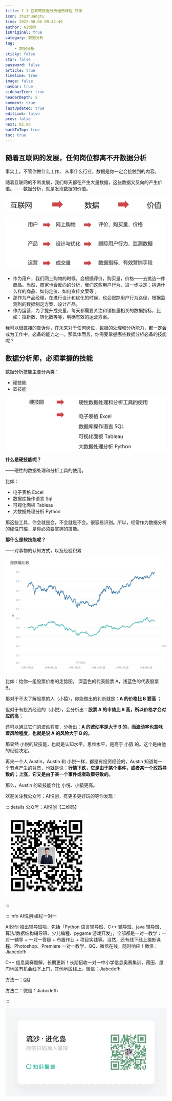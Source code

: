 ```yaml
---
title: 1-1 互联网数据分析通用课程-导学
icon: zhuzhuangtu
time: 2022-08-06 09:42:49
author: AI悦创
isOriginal: true
category: 数据分析
tag:
    - 数据分析
sticky: false
star: false
password: false
article: true
timeline: true
image: false
navbar: true
sidebarIcon: true
headerDepth: 5
comment: true
lastUpdated: true
editLink: false
prev: false
next: 02.md
backToTop: true
toc: true
---
```


## 随着互联网的发展，任何岗位都离不开数据分析

事实上，不管你做什么工作， 从事什么行业，数据是你一定会接触到的内容。

随着互联网的不断发展，我们每天都在产生大量数据，这些数据又反向的产生价值。——数据分析，就是发现数据的价值。

![image-20220806095700236](./01.assets/image-20220806095700236.png)



![image-20220806114212306](./01.assets/image-20220806114212306.png)

- 作为用户，我们网上购物的时候，会根据评价，购买量，价格——去挑选一件商品。当然，商家也会反向的分析，我们这些用户行为，进一步决定：挑选什么样的商品、如何定价、如何宣传文案等；
- 那作为产品经理，在进行设计和优化的时候，也会跟踪用户行为路径，根据监测到的数据制定方案、设计产品。
- 作为运营，为了提升成交量，每天都需要关注和销售量相关的数据指标，比如：拉新数、转化数等等，明确有效的运营方案。

我可以很直接的告诉你，在未来对于任何岗位，数据的处理和分析能力，都一定会成为工作中，必备的能力之一。那具体而言，你需要掌握哪些数据分析必备的技能呢？



## 数据分析师，必须掌握的技能

数据分析技能主要分两类：

- 硬技能
- 软技能

![image-20220806221219186](./01.assets/image-20220806221219186.png)

**什么是硬技能呢？**

——硬性的数据处理和分析工具的使用。

比如：

- 电子表格 Excel
- 数据库操作语言 Sql
- 可视化面板 Tableau
- 大数据处理分析 Python

那这些工具，你会就是会，不会就是不会。很容易识别。所以，经常作为数据分析的硬性门槛，是你必须要掌握的技能。



**那什么是软技能呢？**

——对事物的认知方式，以及经验积累

 ![image-20220806221441666](./01.assets/image-20220806221441666.png)

比如：给你一组股票价格的走势图， 深蓝色的代表股票 A，浅蓝色的代表股票 B。

那对于不太了解股票的人（小猿），你能做出的判断就是：**A 的价格比 B 要高** ；

但对于有投资经验的（小悦），会分析出：**股票 A 的市值比 B 高，所以价格才会对应的高**；

还可以通过它们的波动程度，分析出：**A 的波动率是大于 B 的，而波动率也意味着风险程度，也就是说  A 的风险大于 B 的。**

那显然 小悦的软技能，也就是认知水平，思维水平，是高于 小猿 的。这个是由他的经验决定。

再来一个人 Austin，Austin 和 小悦一样，都是有投资经验的，Austin 知道每一个节点产生的背景，也就是说：**行情下跌，它是由于某个事件，或者某一个政策导致的；上涨，它又是由于某一个事件或者政策导致的。**

那么，Austin 的软技能会比 小悦、小猿更高。









欢迎关注我公众号：AI悦创，有更多更好玩的等你发现！

::: details 公众号：AI悦创【二维码】

![](/gzh.jpg)

:::

::: info AI悦创·编程一对一

AI悦创·推出辅导班啦，包括「Python 语言辅导班、C++ 辅导班、java 辅导班、算法/数据结构辅导班、少儿编程、pygame 游戏开发」，全部都是一对一教学：一对一辅导 + 一对一答疑 + 布置作业 + 项目实践等。当然，还有线下线上摄影课程、Photoshop、Premiere 一对一教学、QQ、微信在线，随时响应！微信：Jiabcdefh

C++ 信息奥赛题解，长期更新！长期招收一对一中小学信息奥赛集训，莆田、厦门地区有机会线下上门，其他地区线上。微信：Jiabcdefh

方法一：[QQ](http://wpa.qq.com/msgrd?v=3&uin=1432803776&site=qq&menu=yes)

方法二：微信：Jiabcdefh

:::

![](/zsxq.jpg)

















